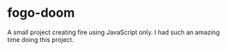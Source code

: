 # fogo-doom
A small project creating fire using JavaScript only. I had such an amazing time doing this project. 
